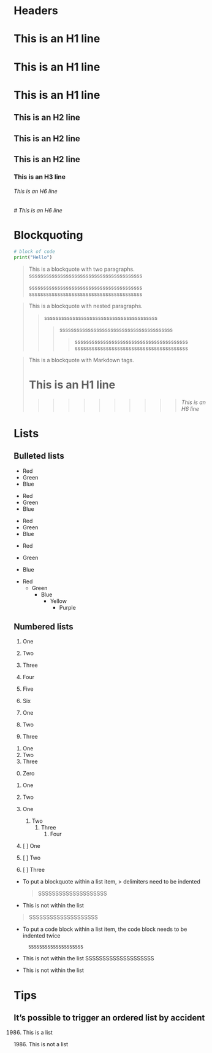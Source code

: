 # Headers


# This is an H1 line
This is an H1 line
=
This is an H1 line
==================

## This is an H2 line
This is an H2 line
-
This is an H2 line
------------------

### This is an H3 line

###### This is an H6 line

###### # This is an H6 line

# Blockquoting

``` python
# block of code
print("Hello")
```


> This is a blockquote with two paragraphs.
> ssssssssssssssssssssssssssssssssssssssss
>
> ssssssssssssssssssssssssssssssssssssssss
> ssssssssssssssssssssssssssssssssssssssss

> This is a blockquote with nested paragraphs.
>> ssssssssssssssssssssssssssssssssssssssss
>>> ssssssssssssssssssssssssssssssssssssssss
>>>> ssssssssssssssssssssssssssssssssssssssss
> > > ssssssssssssssssssssssssssssssssssssssss

> This is a blockquote with Markdown tags.
> # This is an H1 line
>> > > > > > > > > > ###### This is an H6 line

# Lists

## Bulleted lists

* Red
* Green
* Blue

+ Red
+ Green
+ Blue

- Red
- Green
- Blue

+ Red

- Green

+ Blue

* Red
    * Green
        * Blue
            * Yellow
                * Purple

<a id=Numberedlists></a>
## Numbered lists

1. One
2. Two
3. Three

1. Four
2. Five
3. Six


1. One
2. Two
3. Three

<ol>
    <li>One</li>
    <li>Two</li>
    <li>Three</li>
</ol>

0. Zero
1. One
2. Two


1. One
    1. Two
        1. Three
            1. Four


1. [ ] One
2. [ ] Two
3. [ ] Three

* To put a blockquote within a list item, > delimiters need to be indented
  > SSSSSSSSSSSSSSSSSSSS

* This is not within the list

> SSSSSSSSSSSSSSSSSSSS

* To put a code block within a list item, the code block needs to be indented twice

        SSSSSSSSSSSSSSSSSSSS

* This is not within the list SSSSSSSSSSSSSSSSSSSS


* This is not within the list

# Tips

## It’s possible to trigger an ordered list by accident

1986. This is a list

1986\. This is not a list